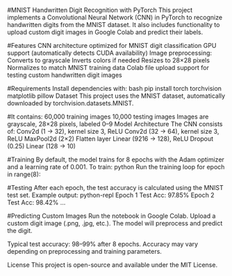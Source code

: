 #MNIST Handwritten Digit Recognition with PyTorch
This project implements a Convolutional Neural Network (CNN) in PyTorch to recognize handwritten digits from the MNIST dataset.
It also includes functionality to upload custom digit images in Google Colab and predict their labels.

#Features
CNN architecture optimized for MNIST digit classification
GPU support (automatically detects CUDA availability)
Image preprocessing:
Converts to grayscale
Inverts colors if needed
Resizes to 28×28 pixels
Normalizes to match MNIST training data
Colab file upload support for testing custom handwritten digit images

#Requirements
Install dependencies with:
bash
pip install torch torchvision matplotlib pillow
 Dataset
This project uses the MNIST dataset, automatically downloaded by torchvision.datasets.MNIST.

#It contains:
60,000 training images
10,000 testing images
Images are grayscale, 28×28 pixels, labeled 0–9
Model Architecture
The CNN consists of:
Conv2d (1 → 32), kernel size 3, ReLU
Conv2d (32 → 64), kernel size 3, ReLU
MaxPool2d (2×2)
Flatten layer
Linear (9216 → 128), ReLU
Dropout (0.25)
Linear (128 → 10)

#Training
By default, the model trains for 8 epochs with the Adam optimizer and a learning rate of 0.001.
To train:
python
 Run the training loop
for epoch in range(8):
    
#Testing
After each epoch, the test accuracy is calculated using the MNIST test set.
Example output:
python-repl
Epoch 1 Test Acc: 97.85%
Epoch 2 Test Acc: 98.42%
...

#Predicting Custom Images
Run the notebook in Google Colab.
Upload a custom digit image (.png, .jpg, etc.).
The model will preprocess and predict the digit.


Typical test accuracy: 98–99% after 8 epochs.
Accuracy may vary depending on preprocessing and training parameters.

 License
This project is open-source and available under the MIT License.
